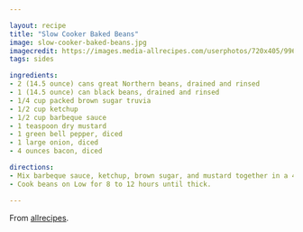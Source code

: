 ```yaml
---

layout: recipe
title: "Slow Cooker Baked Beans"
image: slow-cooker-baked-beans.jpg
imagecredit: https://images.media-allrecipes.com/userphotos/720x405/996798.jpg
tags: sides

ingredients:
- 2 (14.5 ounce) cans great Northern beans, drained and rinsed
- 1 (14.5 ounce) can black beans, drained and rinsed
- 1/4 cup packed brown sugar truvia
- 1/2 cup ketchup
- 1/2 cup barbeque sauce
- 1 teaspoon dry mustard
- 1 green bell pepper, diced
- 1 large onion, diced
- 4 ounces bacon, diced

directions:
- Mix barbeque sauce, ketchup, brown sugar, and mustard together in a 4-quart slow cooker until smooth. Stir beans, green bell pepper, onion, and bacon into barbeque sauce mixture.
- Cook beans on Low for 8 to 12 hours until thick.

---
```


From [allrecipes](https://www.allrecipes.com/recipe/222258/slow-cooker-baked-beans/).
